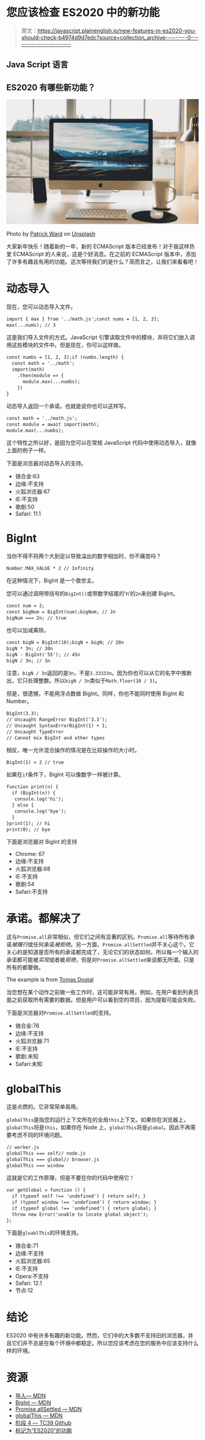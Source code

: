 # 您应该检查 ES2020 中的新功能

> 原文：<https://javascript.plainenglish.io/new-features-in-es2020-you-should-check-b4974d9d7edc?source=collection_archive---------0----------------------->

## Java Script 语言

## ES2020 有哪些新功能？

![](img/10f86050800da7664f51840d8f28126b.png)

Photo by [Patrick Ward](https://unsplash.com/@patrikward?utm_source=medium&utm_medium=referral) on [Unsplash](https://unsplash.com?utm_source=medium&utm_medium=referral)

大家新年快乐！随着新的一年，新的 ECMAScript 版本已经发布！对于我这样热爱 ECMAScript 的人来说，这是个好消息。在之前的 ECMAScript 版本中，添加了许多有趣且有用的功能。这次等待我们的是什么？简而言之，让我们来看看吧！

# 动态导入

现在，您可以动态导入文件。

```
import { max } from '../math.js';const nums = [1, 2, 3];
max(...nums); // 3
```

这是我们导入文件的方式。JavaScript 引擎读取文件中的模块，并将它们放入调用这些模块的文件中。但是现在，你可以这样做。

```
const numbs = [1, 2, 3];if (numbs.length) {
  const math = '../math';
  import(math)
    .then(module => {
      module.max(...numbs);
    })
}
```

动态导入返回一个承诺。也就是说你也可以这样写。

```
const math = '../math.js';
const module = await import(math);
module.max(...numbs);
```

这个特性之所以好，是因为您可以在常规 JavaScript 代码中使用动态导入，就像上面的例子一样。

下面是浏览器对动态导入的支持。

*   铬合金:63
*   边缘:不支持
*   火狐浏览器:67
*   IE:不支持
*   歌剧:50
*   Safari: 11.1

# BigInt

当你不得不将两个大到足以导致溢出的数字相加时，你不痛苦吗？

```
Number.MAX_VALUE * 2 // Infinity
```

在这种情况下，BigInt 是一个救世主。

您可以通过调用带括号的`BigInt()`或带数字结尾的‘n’的`2n`来创建 BigInt。

```
const num = 2;
const bigNum = BigInt(num);bigNum; // 2n
bigNum === 2n; // true
```

也可以加减乘除。

```
const bigN = BigInt(10);bigN + bigN; // 20n
bigN * 3n; // 30n
bigN - BigInt('55'); // 45n
bigN / 3n; // 3n
```

注意，`bigN / 3n`返回的是`3n`，不是`3.33333n`。因为你也可以从它的名字中推断出，它只处理整数。所以`bigN / 3n`类似于`Math.floor(10 / 3)`。

但是，很遗憾，不能用浮点数做 BigInt。同样，你也不能同时使用 BigInt 和 Number。

```
BigInt(3.3); 
// Uncaught RangeError BigInt('3.3');
// Uncaught SyntaxErrorBigInt(1) + 1;
// Uncaught TypeError
// Cannot mix BigInt and other types
```

相反，唯一允许混合操作的情况是在比较操作的大小时。

```
BigInt(1) < 2 // true
```

如果在`if`条件下，BigInt 可以像数字一样被计算。

```
function print(n) {
  if (BigInt(n)) {
   console.log('hi');
  } else {
   console.log('bye');
  }
}print(1); // hi
print(0); // bye
```

下面是浏览器对 BigInt 的支持

*   Chrome: 67
*   边缘:不支持
*   火狐浏览器:68
*   IE:不支持
*   歌剧:54
*   Safari:不支持

# 承诺。都解决了

这与`Promise.all`非常相似，但它们之间有显著的区别。`Promise.all`等待所有承诺*被履行*或任何承诺*被拒绝*。另一方面，`Promise.allSettled`并不关心这个。它关心的是知道是否所有的承诺都完成了，无论它们的状态如何。所以每一个输入的承诺都可能被*实现*或者被*拒绝*，但是对`Promise.allSettled`来说都无所谓。只是所有的都要做。

The example is from [Tomas Dostal](https://medium.com/u/9cbdd3686b35?source=post_page-----b4974d9d7edc--------------------------------)

当您想在某个动作之前做一些工作时，这可能非常有用，例如，在用户看到列表页面之前获取所有需要的数据。但是用户可以看到空的项目，因为提取可能会失败。

下面是浏览器对`Promise.allSettled`的支持。

*   铬合金:76
*   边缘:不支持
*   火狐浏览器:71
*   IE:不支持
*   歌剧:未知
*   Safari:未知

# globalThis

这是点燃的。它非常简单易用。

`globalThis`是指您的运行上下文所在的全局`this`上下文。如果你在浏览器上，`globalThis`将是`this`，如果你在 Node 上，`globalThis`将是`global`。因此不再需要考虑不同的环境问题。

```
// worker.js
globalThis === self// node.js
globalThis === global// browser.js
globalThis === window
```

这就是它的工作原理，但是不要在你的代码中使用它！

```
var getGlobal = function () { 
  if (typeof self !== 'undefined') { return self; } 
  if (typeof window !== 'undefined') { return window; } 
  if (typeof global !== 'undefined') { return global; } 
  throw new Error('unable to locate global object'); 
};
```

下面是`gloablThis`的环境支持。

*   铬合金:71
*   边缘:不支持
*   火狐浏览器:65
*   IE:不支持
*   Opera:不支持
*   Safari: 12.1
*   节点:12

# 结论

ES2020 中有许多有趣的新功能。然而，它们中的大多数不支持旧的浏览器，并且它们并不总是在每个环境中都稳定。所以您应该考虑在您的服务中应该支持什么样的环境。

# 资源

*   [导入— MDN](https://developer.mozilla.org/en-US/docs/Web/JavaScript/Reference/Statements/import)
*   [BigInt — MDN](https://developer.mozilla.org/en-US/docs/Web/JavaScript/Reference/Global_Objects/BigInt)
*   [Promise.allSettled — MDN](https://developer.mozilla.org/en-US/docs/Web/JavaScript/Reference/Global_Objects/Promise/allSettled)
*   [globalThis — MDN](https://developer.mozilla.org/en-US/docs/Web/JavaScript/Reference/Global_Objects/globalThis)
*   [阶段 4 — TC39 Github](https://github.com/tc39/proposals/blob/master/finished-proposals.md)
*   [标记为“ES2020”的功能](https://v8.dev/features/tags/es2020)